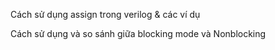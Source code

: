 
Cách sử dụng assign trong verilog & các ví dụ

Cách sử dụng và so sánh giữa blocking mode và Nonblocking
